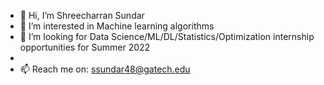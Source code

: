 - 👋 Hi, I’m Shreecharran Sundar
- 👀 I’m interested in Machine learning algorithms
- 💞️ I’m looking for Data Science/ML/DL/Statistics/Optimization internship opportunities for Summer 2022
-
- 📫 Reach me on: ssundar48@gatech.edu

<!---
sssundar26/sssundar26 is a ✨ special ✨ repository because its `README.md` (this file) appears on your GitHub profile.
You can click the Preview link to take a look at your changes.
--->
